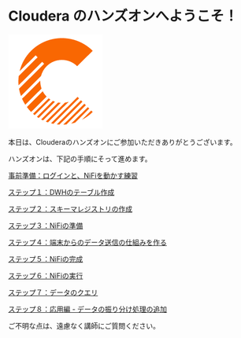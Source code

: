 # Cloudera のハンズオンへようこそ！

![Cloudera_C_logo.png](top_images%2FCloudera_C_logo.png)

本日は、Clouderaのハンズオンにご参加いただきありがとうございます。

ハンズオンは、下記の手順にそって進めます。

[事前準備：ログインと、NiFiを動かす練習](lab00_login.md)

[ステップ１：DWHのテーブル作成](lab01_create_DB.md)

[ステップ２：スキーマレジストリの作成](lab02_create_schema.md)

[ステップ３：NiFiの準備](lab03_NiFi1.md)

[ステップ４：端末からのデータ送信の仕組みを作る](lab04_create_EdgeFlowManagement.md)

[ステップ５：NiFiの完成](lab05_NiFi2.md)

[ステップ６：NiFiの実行](lab06_Nifi3.md)

[ステップ７：データのクエリ](lab07_query_DB.md)

[ステップ８：応用編 - データの振り分け処理の追加](lab08_bonus.md)

ご不明な点は、遠慮なく講師にご質問ください。